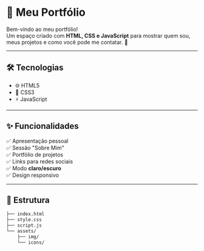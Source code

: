 # 🌟 Meu Portfólio

Bem-vindo ao meu portfólio!  
Um espaço criado com **HTML, CSS e JavaScript** para mostrar quem sou, meus projetos e como você pode me contatar. 🚀  

---

## 🛠️ Tecnologias
- 🌐 HTML5  
- 🎨 CSS3  
- ⚡ JavaScript  

---

## ✨ Funcionalidades
✅ Apresentação pessoal  
✅ Sessão "Sobre Mim"  
✅ Portfólio de projetos  
✅ Links para redes sociais  
✅ Modo **claro/escuro**  
✅ Design responsivo  

---

## 📂 Estrutura
```bash
├── index.html
├── style.css
├── script.js
└── assets/
    ├── img/
    └── icons/
